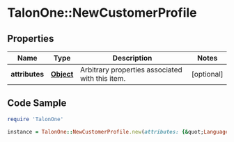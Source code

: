 # TalonOne::NewCustomerProfile

## Properties

Name | Type | Description | Notes
------------ | ------------- | ------------- | -------------
**attributes** | [**Object**](.md) | Arbitrary properties associated with this item. | [optional] 

## Code Sample

```ruby
require 'TalonOne'

instance = TalonOne::NewCustomerProfile.new(attributes: {&quot;Language&quot;:&quot;english&quot;,&quot;ShippingCountry&quot;:&quot;DE&quot;})
```


